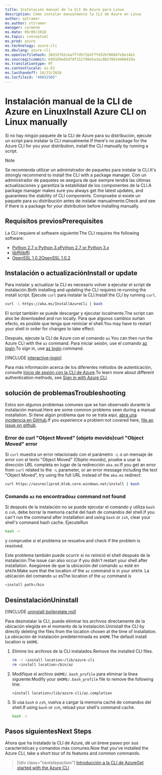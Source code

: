 ```yaml
---
title: Instalación manual de la CLI de Azure para Linux
description: Cómo instalar manualmente la CLI de Azure en Linux
author: sptramer
ms.author: sttramer
manager: carmonm
ms.date: 09/09/2018
ms.topic: conceptual
ms.prod: azure
ms.technology: azure-cli
ms.devlang: azure-cli
ms.openlocfilehash: 38d32f62cbaff7d5f1bdf7fd52bf00d47e9e14b1
ms.sourcegitcommit: 6d9169ed547df151f99e5a3ac86578634486419a
ms.translationtype: HT
ms.contentlocale: es-ES
ms.lasthandoff: 10/23/2018
ms.locfileid: "49652505"
---
```

# <a name="install-azure-cli-on-linux-manually"></a><span data-ttu-id="2a90c-103">Instalación manual de la CLI de Azure en Linux</span><span class="sxs-lookup"><span data-stu-id="2a90c-103">Install Azure CLI on Linux manually</span></span>

<span data-ttu-id="2a90c-104">Si no hay ningún paquete de la CLI de Azure para su distribución, ejecute un script para instalar la CLI manualmente.</span><span class="sxs-lookup"><span data-stu-id="2a90c-104">If there's no package for the Azure CLI for you your distribution, install the CLI manually by running a script.</span></span>

> [!NOTE]
> <span data-ttu-id="2a90c-105">Se recomienda utilizar un administrador de paquetes para instalar la CLI.</span><span class="sxs-lookup"><span data-stu-id="2a90c-105">It's strongly recommend to install the CLI with a package manager.</span></span> <span data-ttu-id="2a90c-106">Con un administrador de paquetes se asegura de que siempre tendrá las últimas actualizaciones y garantiza la estabilidad de los componentes de la CLI.</span><span class="sxs-lookup"><span data-stu-id="2a90c-106">A package manager makes sure you always get the latest updates, and guarantees the stability of CLI components.</span></span> <span data-ttu-id="2a90c-107">Compruebe si existe un paquete para su distribución antes de instalar manualmente.</span><span class="sxs-lookup"><span data-stu-id="2a90c-107">Check and see if there is a package for your distribution before installing manually.</span></span>

## <a name="prerequisites"></a><span data-ttu-id="2a90c-108">Requisitos previos</span><span class="sxs-lookup"><span data-stu-id="2a90c-108">Prerequisites</span></span>

<span data-ttu-id="2a90c-109">La CLI requiere el software siguiente:</span><span class="sxs-lookup"><span data-stu-id="2a90c-109">The CLI requires the following software:</span></span>

* [<span data-ttu-id="2a90c-110">Python 2.7 o Python 3.x</span><span class="sxs-lookup"><span data-stu-id="2a90c-110">Python 2.7 or Python 3.x</span></span>](https://www.python.org/downloads/)
* [<span data-ttu-id="2a90c-111">libffi</span><span class="sxs-lookup"><span data-stu-id="2a90c-111">libffi</span></span>](https://sourceware.org/libffi/)
* [<span data-ttu-id="2a90c-112">OpenSSL 1.0.2</span><span class="sxs-lookup"><span data-stu-id="2a90c-112">OpenSSL 1.0.2</span></span>](https://www.openssl.org/source/)

## <a name="install-or-update"></a><span data-ttu-id="2a90c-113">Instalación o actualización</span><span class="sxs-lookup"><span data-stu-id="2a90c-113">Install or update</span></span>

<span data-ttu-id="2a90c-114">Para instalar y actualizar la CLI es necesario volver a ejecutar el script de instalación.</span><span class="sxs-lookup"><span data-stu-id="2a90c-114">Both installing and updating the CLI requires re-running the install script.</span></span> <span data-ttu-id="2a90c-115">Ejecute `curl` para instalar la CLI.</span><span class="sxs-lookup"><span data-stu-id="2a90c-115">Install the CLI by running `curl`.</span></span>

```bash
curl -L https://aka.ms/InstallAzureCli | bash
```

<span data-ttu-id="2a90c-116">El script también se puede descargar y ejecutar localmente.</span><span class="sxs-lookup"><span data-stu-id="2a90c-116">The script can also be downloaded and run locally.</span></span> <span data-ttu-id="2a90c-117">Para que algunos cambios surtan efecto, es posible que tenga que reiniciar el shell.</span><span class="sxs-lookup"><span data-stu-id="2a90c-117">You may have to restart your shell in order for changes to take effect.</span></span>

<span data-ttu-id="2a90c-118">Después, ejecute la CLI de Azure con el comando `az`.</span><span class="sxs-lookup"><span data-stu-id="2a90c-118">You can then run the Azure CLI with the `az` command.</span></span> <span data-ttu-id="2a90c-119">Para iniciar sesión, use el comando [az login](/cli/azure/reference-index#az-login).</span><span class="sxs-lookup"><span data-stu-id="2a90c-119">To sign in, use [az login](/cli/azure/reference-index#az-login) command.</span></span>

[!INCLUDE [interactive-login](includes/interactive-login.md)]

<span data-ttu-id="2a90c-120">Para más información acerca de los diferentes métodos de autenticación, consulte [Inicio de sesión con la CLI de Azure](authenticate-azure-cli.md).</span><span class="sxs-lookup"><span data-stu-id="2a90c-120">To learn more about different authentication methods, see [Sign in with Azure CLI](authenticate-azure-cli.md).</span></span>

## <a name="troubleshooting"></a><span data-ttu-id="2a90c-121">solución de problemas</span><span class="sxs-lookup"><span data-stu-id="2a90c-121">Troubleshooting</span></span>

<span data-ttu-id="2a90c-122">Estos son algunos problemas comunes que se han observado durante la instalación manual.</span><span class="sxs-lookup"><span data-stu-id="2a90c-122">Here are some common problems seen during a manual installation.</span></span> <span data-ttu-id="2a90c-123">Si tiene algún problema que no se trata aquí, [abra una incidencia en GitHub](https://github.com/Azure/azure-cli/issues).</span><span class="sxs-lookup"><span data-stu-id="2a90c-123">If you experience a problem not covered here, [file an issue on github](https://github.com/Azure/azure-cli/issues).</span></span>

### <a name="curl-object-moved-error"></a><span data-ttu-id="2a90c-124">Error de curl "Object Moved" (objeto movido)</span><span class="sxs-lookup"><span data-stu-id="2a90c-124">curl "Object Moved" error</span></span>

<span data-ttu-id="2a90c-125">Si `curl` muestra un error relacionado con el parámetro `-L` o un mensaje de error con el texto "Object Moved" (Objeto movido), pruebe a usar la dirección URL completa en lugar de la redirección `aka.ms`:</span><span class="sxs-lookup"><span data-stu-id="2a90c-125">If you get an error from `curl` related to the `-L` parameter, or an error message including the text "Object Moved", try using the full URL instead of the `aka.ms` redirect:</span></span>

```bash
curl https://azurecliprod.blob.core.windows.net/install | bash
```

### <a name="az-command-not-found"></a><span data-ttu-id="2a90c-126">Comando `az` no encontrado</span><span class="sxs-lookup"><span data-stu-id="2a90c-126">`az` command not found</span></span>

<span data-ttu-id="2a90c-127">Si después de la instalación no se puede ejecutar el comando y utiliza `bash` o `zsh`, debe borrar la memoria caché del hash de comandos del shell.</span><span class="sxs-lookup"><span data-stu-id="2a90c-127">If you can't run the command after installation and using `bash` or `zsh`, clear your shell's command hash cache.</span></span> <span data-ttu-id="2a90c-128">Ejecute</span><span class="sxs-lookup"><span data-stu-id="2a90c-128">Run</span></span>

```bash
hash -r
```

<span data-ttu-id="2a90c-129">y compruebe si el problema se resuelve.</span><span class="sxs-lookup"><span data-stu-id="2a90c-129">and check if the problem is resolved.</span></span>

<span data-ttu-id="2a90c-130">Este problema también puede ocurrir si no reinició el shell después de la instalación.</span><span class="sxs-lookup"><span data-stu-id="2a90c-130">The issue can also occur if you didn't restart your shell after installation.</span></span> <span data-ttu-id="2a90c-131">Asegúrese de que la ubicación del comando `az` esté en `$PATH`.</span><span class="sxs-lookup"><span data-stu-id="2a90c-131">Make sure that the location of the `az` command is in your `$PATH`.</span></span> <span data-ttu-id="2a90c-132">La ubicación del comando `az` es</span><span class="sxs-lookup"><span data-stu-id="2a90c-132">The location of the `az` command is</span></span>

```bash
<install path>/bin
```

## <a name="uninstall"></a><span data-ttu-id="2a90c-133">Desinstalación</span><span class="sxs-lookup"><span data-stu-id="2a90c-133">Uninstall</span></span>

[!INCLUDE [uninstall-boilerplate.md](includes/uninstall-boilerplate.md)]

<span data-ttu-id="2a90c-134">Para desinstalar la CLI, puede eliminar los archivos directamente de la ubicación elegida en el momento de la instalación.</span><span class="sxs-lookup"><span data-stu-id="2a90c-134">Uninstall the CLI by directly deleting the files from the location chosen at the time of installation.</span></span> <span data-ttu-id="2a90c-135">La ubicación de instalación predeterminada es `$HOME`.</span><span class="sxs-lookup"><span data-stu-id="2a90c-135">The default install location is `$HOME`.</span></span>

1. <span data-ttu-id="2a90c-136">Elimine los archivos de la CLI instalados.</span><span class="sxs-lookup"><span data-stu-id="2a90c-136">Remove the installed CLI files.</span></span>

   ```bash
   rm -r <install location>/lib/azure-cli
   rm <install location>/bin/az
   ```

2. <span data-ttu-id="2a90c-137">Modifique el archivo `$HOME/.bash_profile` para eliminar la línea siguiente:</span><span class="sxs-lookup"><span data-stu-id="2a90c-137">Modify your `$HOME/.bash_profile` file to remove the following line:</span></span>

   ```text
   <install location>/lib/azure-cli/az.completion
   ```

3. <span data-ttu-id="2a90c-138">Si usa `bash` o `zsh`, vuelva a cargar la memoria caché de comandos del shell.</span><span class="sxs-lookup"><span data-stu-id="2a90c-138">If using `bash` or `zsh`, reload your shell's command cache.</span></span>

   ```bash
   hash -r
   ```

## <a name="next-steps"></a><span data-ttu-id="2a90c-139">Pasos siguientes</span><span class="sxs-lookup"><span data-stu-id="2a90c-139">Next Steps</span></span>

<span data-ttu-id="2a90c-140">Ahora que ha instalado la CLI de Azure, dé un breve paseo por sus características y comandos más comunes.</span><span class="sxs-lookup"><span data-stu-id="2a90c-140">Now that you've installed the Azure CLI, take a short tour of its features and common commands.</span></span>

> [!div class="nextstepaction"]
> [<span data-ttu-id="2a90c-141">Introducción a la CLI de Azure</span><span class="sxs-lookup"><span data-stu-id="2a90c-141">Get started with the Azure CLI</span></span>](get-started-with-azure-cli.md)
